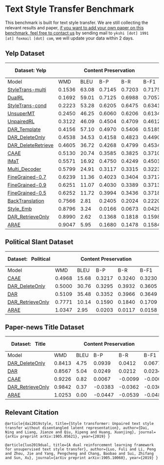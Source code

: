 # Text Style Transfer Benchmark

This benchmark is built for text style transfer. We are still collecting the relevant results and paper, <u>if you want to add your own paper on this benchmark, feel free to contact us</u> by sending mail to `ykshi [dot] 1991 [at] foxmail [dot] com`, we will update your data within 2 days. 

## Yelp Dataset

<table class="tg">
<thead>
  <tr>
    <th class="tg-9wq8">Dataset:&nbsp;Yelp</th>
    <th class="tg-9wq8" colspan="5">Content Preservation</th>
    <th class="tg-9wq8" colspan="3">Naturalness</th>
    <th class="tg-9wq8" colspan="2">Transfer Intensity</th>
  </tr>
</thead>
<tbody>
  <tr>
    <td class="tg-9wq8">Model</td>
    <td class="tg-9wq8">WMD</td>
    <td class="tg-9wq8">BLEU</td>
    <td class="tg-9wq8">B-P</td>
    <td class="tg-9wq8">B-R</td>
    <td class="tg-9wq8">B-F1</td>
    <td class="tg-9wq8">N-A</td>
    <td class="tg-9wq8">N-C</td>
    <td class="tg-9wq8">N-D</td>
    <td class="tg-9wq8">ACCU</td>
    <td class="tg-9wq8">EMD</td>
  </tr>
  <tr>
    <td class="tg-9wq8"><a href="https://arxiv.org/pdf/1905.05621" target="_blank" rel="noopener noreferrer">StyleTrans-multi</a></td>
    <td class="tg-9wq8">0.1536</td>
    <td class="tg-9wq8">63.08</td>
    <td class="tg-9wq8">0.7145</td>
    <td class="tg-9wq8">0.7203</td>
    <td class="tg-9wq8">0.7175</td>
    <td class="tg-9wq8">0.6133</td>
    <td class="tg-9wq8">0.9102</td>
    <td class="tg-9wq8">0.6909</td>
    <td class="tg-9wq8">0.8730</td>
    <td class="tg-9wq8">0.8316</td>
  </tr>
  <tr>
    <td class="tg-9wq8"><a href="https://arxiv.org/pdf/1905.10060" target="_blank" rel="noopener noreferrer">DualRL</a></td>
    <td class="tg-9wq8">0.1692</td>
    <td class="tg-9wq8">59.01</td>
    <td class="tg-9wq8">0.7125</td>
    <td class="tg-9wq8">0.6988</td>
    <td class="tg-9wq8">0.7057</td>
    <td class="tg-9wq8">0.5517</td>
    <td class="tg-9wq8">0.8996</td>
    <td class="tg-9wq8">0.6768</td>
    <td class="tg-9wq8">0.9050</td>
    <td class="tg-9wq8">0.8675</td>
  </tr>
  <tr>
    <td class="tg-9wq8"><a href="https://arxiv.org/pdf/1905.05621" target="_blank" rel="noopener noreferrer">StyleTrans-cond</a></td>
    <td class="tg-9wq8">0.2223</td>
    <td class="tg-9wq8">53.28</td>
    <td class="tg-9wq8">0.6205</td>
    <td class="tg-9wq8">0.6475</td>
    <td class="tg-9wq8">0.6341</td>
    <td class="tg-9wq8">0.6312</td>
    <td class="tg-9wq8">0.9109</td>
    <td class="tg-9wq8">0.6654</td>
    <td class="tg-9wq8">0.9290</td>
    <td class="tg-9wq8">0.8815</td>
  </tr>
  <tr>
    <td class="tg-9wq8"><a href="https://arxiv.org/pdf/1808.07894" target="_blank" rel="noopener noreferrer">UnsuperMT</a></td>
    <td class="tg-9wq8">0.2450</td>
    <td class="tg-9wq8">46.25</td>
    <td class="tg-9wq8">0.6060</td>
    <td class="tg-9wq8">0.6206</td>
    <td class="tg-9wq8">0.6134</td>
    <td class="tg-9wq8">0.5755</td>
    <td class="tg-9wq8">0.9040</td>
    <td class="tg-9wq8">0.6625</td>
    <td class="tg-9wq8">0.9770</td>
    <td class="tg-9wq8">0.9372</td>
  </tr>
  <tr>
    <td class="tg-9wq8"><a href="https://arxiv.org/pdf/1805.05181" target="_blank" rel="noopener noreferrer">UnpairedRL</a></td>
    <td class="tg-9wq8">0.3122</td>
    <td class="tg-9wq8">46.09</td>
    <td class="tg-9wq8">0.4504</td>
    <td class="tg-9wq8">0.4709</td>
    <td class="tg-9wq8">0.4612</td>
    <td class="tg-9wq8">0.7136</td>
    <td class="tg-9wq8">0.9035</td>
    <td class="tg-9wq8">0.6493</td>
    <td class="tg-9wq8">0.5340</td>
    <td class="tg-9wq8">0.4989</td>
  </tr>
  <tr>
    <td class="tg-9wq8"><a href="https://arxiv.org/pdf/1804.06437" target="_blank" rel="noopener noreferrer">DAR_Template</a></td>
    <td class="tg-9wq8">0.4156</td>
    <td class="tg-9wq8">57.10</td>
    <td class="tg-9wq8">0.4970</td>
    <td class="tg-9wq8">0.5406</td>
    <td class="tg-9wq8">0.5185</td>
    <td class="tg-9wq8">0.6370</td>
    <td class="tg-9wq8">0.8984</td>
    <td class="tg-9wq8">0.6299</td>
    <td class="tg-9wq8">0.8410</td>
    <td class="tg-9wq8">0.7948</td>
  </tr>
  <tr>
    <td class="tg-9wq8"><a href="https://arxiv.org/pdf/1804.06437" target="_blank" rel="noopener noreferrer">DAR_DeleteOnly</a></td>
    <td class="tg-9wq8">0.4538</td>
    <td class="tg-9wq8">34.53</td>
    <td class="tg-9wq8">0.4158</td>
    <td class="tg-9wq8">0.4823</td>
    <td class="tg-9wq8">0.4490</td>
    <td class="tg-9wq8">0.6345</td>
    <td class="tg-9wq8">0.9072</td>
    <td class="tg-9wq8">0.5511</td>
    <td class="tg-9wq8">0.8750</td>
    <td class="tg-9wq8">0.8297</td>
  </tr>
  <tr>
    <td class="tg-9wq8"><a href="https://arxiv.org/pdf/1804.06437" target="_blank" rel="noopener noreferrer">DAR_DeleteRetrieve</a></td>
    <td class="tg-9wq8">0.4605</td>
    <td class="tg-9wq8">36.72</td>
    <td class="tg-9wq8">0.4268</td>
    <td class="tg-9wq8">0.4799</td>
    <td class="tg-9wq8">0.4534</td>
    <td class="tg-9wq8">0.6564</td>
    <td class="tg-9wq8">0.9359</td>
    <td class="tg-9wq8">0.5620</td>
    <td class="tg-9wq8">0.9010</td>
    <td class="tg-9wq8">0.8550</td>
  </tr>
  <tr>
    <td class="tg-9wq8"><a href="http://papers.nips.cc/paper/7259-style-transfer-from-non-parallel-text-by-cross-alignment.pdf" target="_blank" rel="noopener noreferrer">CAAE</a></td>
    <td class="tg-9wq8">0.5130</td>
    <td class="tg-9wq8">20.74</td>
    <td class="tg-9wq8">0.3585</td>
    <td class="tg-9wq8">0.3825</td>
    <td class="tg-9wq8">0.3710</td>
    <td class="tg-9wq8">0.4139</td>
    <td class="tg-9wq8">0.7006</td>
    <td class="tg-9wq8">0.5999</td>
    <td class="tg-9wq8">0.7490</td>
    <td class="tg-9wq8">0.7029</td>
  </tr>
  <tr>
    <td class="tg-9wq8"><a href="https://arxiv.org/pdf/1901.11333" target="_blank" rel="noopener noreferrer">IMaT</a></td>
    <td class="tg-9wq8">0.5571</td>
    <td class="tg-9wq8">16.92</td>
    <td class="tg-9wq8">0.4750</td>
    <td class="tg-9wq8">0.4249</td>
    <td class="tg-9wq8">0.4501</td>
    <td class="tg-9wq8">0.4878</td>
    <td class="tg-9wq8">0.8407</td>
    <td class="tg-9wq8">0.6691</td>
    <td class="tg-9wq8">0.8710</td>
    <td class="tg-9wq8">0.8198</td>
  </tr>
  <tr>
    <td class="tg-9wq8"><a href="https://www.aaai.org/ocs/index.php/AAAI/AAAI18/paper/viewPDFInterstitial/17015/15745" target="_blank" rel="noopener noreferrer">Multi_Decoder</a></td>
    <td class="tg-9wq8">0.5799</td>
    <td class="tg-9wq8">24.91</td>
    <td class="tg-9wq8">0.3117</td>
    <td class="tg-9wq8">0.3315</td>
    <td class="tg-9wq8">0.3223</td>
    <td class="tg-9wq8">0.4829</td>
    <td class="tg-9wq8">0.8394</td>
    <td class="tg-9wq8">0.6365</td>
    <td class="tg-9wq8">0.6810</td>
    <td class="tg-9wq8">0.6340</td>
  </tr>
  <tr>
    <td class="tg-9wq8"><a href="https://www.aclweb.org/anthology/P19-1194.pdf" target="_blank" rel="noopener noreferrer">FineGrained-0.7</a></td>
    <td class="tg-9wq8">0.6239</td>
    <td class="tg-9wq8">11.36</td>
    <td class="tg-9wq8">0.4023</td>
    <td class="tg-9wq8">0.3404</td>
    <td class="tg-9wq8">0.3717</td>
    <td class="tg-9wq8">0.3665</td>
    <td class="tg-9wq8">0.7125</td>
    <td class="tg-9wq8">0.5332</td>
    <td class="tg-9wq8">0.3960</td>
    <td class="tg-9wq8">0.3621</td>
  </tr>
  <tr>
    <td class="tg-9wq8"><a href="https://www.aclweb.org/anthology/P19-1194.pdf" target="_blank" rel="noopener noreferrer">FineGrained-0.9</a></td>
    <td class="tg-9wq8">0.6251</td>
    <td class="tg-9wq8">11.07</td>
    <td class="tg-9wq8">0.4030</td>
    <td class="tg-9wq8">0.3389</td>
    <td class="tg-9wq8">0.3713</td>
    <td class="tg-9wq8">0.3668</td>
    <td class="tg-9wq8">0.7148</td>
    <td class="tg-9wq8">0.5231</td>
    <td class="tg-9wq8">0.4180</td>
    <td class="tg-9wq8">0.3926</td>
  </tr>
  <tr>
    <td class="tg-9wq8"><a href="https://www.aclweb.org/anthology/P19-1194.pdf" target="_blank" rel="noopener noreferrer">FineGrained-0.5</a></td>
    <td class="tg-pb0m">0.6252</td>
    <td class="tg-pb0m">11.72</td>
    <td class="tg-pb0m">0.3994</td>
    <td class="tg-pb0m">0.3436</td>
    <td class="tg-pb0m">0.3718</td>
    <td class="tg-pb0m">0.3608</td>
    <td class="tg-pb0m">0.7254</td>
    <td class="tg-pb0m">0.5395</td>
    <td class="tg-pb0m">0.3280</td>
    <td class="tg-pb0m">0.2985</td>
  </tr>
  <tr>
    <td class="tg-9wq8"><a href="https://arxiv.org/pdf/1804.09000" target="_blank" rel="noopener noreferrer">BackTranslation</a></td>
    <td class="tg-9wq8">0.7566</td>
    <td class="tg-9wq8">2.81</td>
    <td class="tg-9wq8">0.2405</td>
    <td class="tg-9wq8">0.2024</td>
    <td class="tg-9wq8">0.2220</td>
    <td class="tg-9wq8">0.3686</td>
    <td class="tg-9wq8">0.5392</td>
    <td class="tg-9wq8">0.4754</td>
    <td class="tg-9wq8">0.9500</td>
    <td class="tg-9wq8">0.9117</td>
  </tr>
  <tr>
    <td class="tg-9wq8"><a href="https://www.aaai.org/ocs/index.php/AAAI/AAAI18/paper/viewPDFInterstitial/17015/15745" target="_blank" rel="noopener noreferrer">Style_Emb</a></td>
    <td class="tg-9wq8">0.8796</td>
    <td class="tg-9wq8">3.24</td>
    <td class="tg-9wq8">0.0166</td>
    <td class="tg-9wq8">0.0673</td>
    <td class="tg-9wq8">0.0429</td>
    <td class="tg-9wq8">0.5788</td>
    <td class="tg-9wq8">0.9075</td>
    <td class="tg-9wq8">0.6450</td>
    <td class="tg-9wq8">0.4490</td>
    <td class="tg-9wq8">0.4119</td>
  </tr>
  <tr>
    <td class="tg-9wq8"><a href="https://arxiv.org/pdf/1804.06437" target="_blank" rel="noopener noreferrer">DAR_RetrieveOnly</a></td>
    <td class="tg-9wq8">0.8990</td>
    <td class="tg-9wq8">2.62</td>
    <td class="tg-9wq8">0.1368</td>
    <td class="tg-9wq8">0.1818</td>
    <td class="tg-9wq8">0.1598</td>
    <td class="tg-9wq8">0.8067</td>
    <td class="tg-9wq8">0.9717</td>
    <td class="tg-9wq8">0.7211</td>
    <td class="tg-9wq8">0.9610</td>
    <td class="tg-9wq8">0.9010</td>
  </tr>
  <tr>
    <td class="tg-9wq8"><a href="http://proceedings.mlr.press/v80/zhao18b/zhao18b.pdf" target="_blank" rel="noopener noreferrer">ARAE</a></td>
    <td class="tg-9wq8">0.9047</td>
    <td class="tg-9wq8">5.95</td>
    <td class="tg-9wq8">0.1680</td>
    <td class="tg-9wq8">0.1478</td>
    <td class="tg-9wq8">0.1584</td>
    <td class="tg-9wq8">0.4476</td>
    <td class="tg-9wq8">0.8120</td>
    <td class="tg-9wq8">0.6969</td>
    <td class="tg-9wq8">0.8278</td>
    <td class="tg-9wq8">0.7880</td>
  </tr>
</tbody>
</table>


## Political Slant Dataset


<table class="tg">
<thead>
  <tr>
    <th class="tg-wa1i">Dataset:&nbsp;&nbsp;&nbsp;Political</th>
    <th class="tg-wa1i" colspan="5">Content Preservation</th>
    <th class="tg-wa1i" colspan="3">Naturalness</th>
    <th class="tg-wa1i" colspan="2">Transfer Intensity</th>
  </tr>
</thead>
<tbody>
  <tr>
    <td class="tg-wa1i">Model</td>
    <td class="tg-wa1i">WMD</td>
    <td class="tg-wa1i">BLEU</td>
    <td class="tg-wa1i">B-P</td>
    <td class="tg-wa1i">B-R</td>
    <td class="tg-wa1i">B-F1</td>
    <td class="tg-wa1i">N-A</td>
    <td class="tg-wa1i">N-C</td>
    <td class="tg-wa1i">N-D</td>
    <td class="tg-wa1i">ACCU</td>
    <td class="tg-wa1i">EMD</td>
  </tr>
  <tr>
    <td class="tg-9wq8"><a href="http://papers.nips.cc/paper/7259-style-transfer-from-non-parallel-text-by-cross-alignment.pdf" target="_blank" rel="noopener noreferrer">CAAE</a></td>
    <td class="tg-nrix">0.4968</td>
    <td class="tg-nrix">15.68</td>
    <td class="tg-nrix">0.3217</td>
    <td class="tg-nrix">0.3240</td>
    <td class="tg-nrix">0.3230</td>
    <td class="tg-nrix">0.2715</td>
    <td class="tg-nrix">0.7052</td>
    <td class="tg-nrix">0.7370</td>
    <td class="tg-nrix">0.828</td>
    <td class="tg-nrix">0.8259</td>
  </tr>
  <tr>
    <td class="tg-9wq8"><a href="https://arxiv.org/pdf/1804.06437" target="_blank" rel="noopener noreferrer">DAR_DeleteOnly</a></td>
    <td class="tg-nrix">0.5000</td>
    <td class="tg-nrix">30.76</td>
    <td class="tg-nrix">0.3295</td>
    <td class="tg-nrix">0.3932</td>
    <td class="tg-nrix">0.3605</td>
    <td class="tg-nrix">0.3155</td>
    <td class="tg-nrix">0.8534</td>
    <td class="tg-nrix">0.6490</td>
    <td class="tg-nrix">0.958</td>
    <td class="tg-nrix">0.9565</td>
  </tr>
  <tr>
    <td class="tg-9wq8"><a href="https://arxiv.org/pdf/1804.06437" target="_blank" rel="noopener noreferrer">DAR</a></td>
    <td class="tg-nrix">0.5109</td>
    <td class="tg-nrix">35.48</td>
    <td class="tg-nrix">0.3352</td>
    <td class="tg-nrix">0.3966</td>
    <td class="tg-nrix">0.3649</td>
    <td class="tg-nrix">0.3190</td>
    <td class="tg-nrix">0.8472</td>
    <td class="tg-nrix">0.7081</td>
    <td class="tg-nrix">0.977</td>
    <td class="tg-nrix">0.9747</td>
  </tr>
  <tr>
    <td class="tg-9wq8"><a href="https://arxiv.org/pdf/1804.06437" target="_blank" rel="noopener noreferrer">DAR_RetrieveOnly</a></td>
    <td class="tg-nrix">0.7771</td>
    <td class="tg-nrix">10.14</td>
    <td class="tg-nrix">0.1590</td>
    <td class="tg-nrix">0.1840</td>
    <td class="tg-nrix">0.1709</td>
    <td class="tg-nrix">0.3219</td>
    <td class="tg-nrix">0.7854</td>
    <td class="tg-nrix">0.7271</td>
    <td class="tg-nrix">0.998</td>
    <td class="tg-nrix">0.9960</td>
  </tr>
  <tr>
    <td class="tg-9wq8"><a href="http://proceedings.mlr.press/v80/zhao18b/zhao18b.pdf" target="_blank" rel="noopener noreferrer">ARAE</a></td>
    <td class="tg-nrix">1.0347</td>
    <td class="tg-nrix">2.95</td>
    <td class="tg-nrix">0.0203</td>
    <td class="tg-nrix">0.0117</td>
    <td class="tg-nrix">0.0158</td>
    <td class="tg-nrix">0.3092</td>
    <td class="tg-nrix">0.7763</td>
    <td class="tg-nrix">0.7333</td>
    <td class="tg-nrix">0.944</td>
    <td class="tg-nrix">0.9412</td>
  </tr>
</tbody>
</table>


##  Paper-news Title Dataset


<table class="tg">
<thead>
  <tr>
    <th class="tg-uzvj">Dataset:&nbsp;&nbsp;&nbsp;Title</th>
    <th class="tg-uzvj" colspan="5">Content Preservation</th>
    <th class="tg-uzvj" colspan="3">Naturalness</th>
    <th class="tg-uzvj" colspan="2">Transfer Intensity</th>
  </tr>
</thead>
<tbody>
  <tr>
    <td class="tg-uzvj">Model</td>
    <td class="tg-uzvj">WMD</td>
    <td class="tg-uzvj">BLEU</td>
    <td class="tg-uzvj">B-P</td>
    <td class="tg-uzvj">B-R</td>
    <td class="tg-uzvj">B-F1</td>
    <td class="tg-uzvj">N-A</td>
    <td class="tg-uzvj">N-C</td>
    <td class="tg-uzvj">N-D</td>
    <td class="tg-uzvj">ACCU</td>
    <td class="tg-uzvj">EMD</td>
  </tr>
  <tr>
    <td class="tg-9wq8"><a href="https://arxiv.org/pdf/1804.06437" target="_blank" rel="noopener noreferrer">DAR_DeleteOnly</a></td>
    <td class="tg-9wq8">0.8413</td>
    <td class="tg-9wq8">4.75</td>
    <td class="tg-9wq8">0.0939</td>
    <td class="tg-9wq8">0.0412</td>
    <td class="tg-9wq8">0.0677</td>
    <td class="tg-9wq8">0.3912</td>
    <td class="tg-9wq8">0.8374</td>
    <td class="tg-9wq8">0.4495</td>
    <td class="tg-9wq8">0.881</td>
    <td class="tg-9wq8">0.8687</td>
  </tr>
  <tr>
    <td class="tg-9wq8"><a href="https://arxiv.org/pdf/1804.06437" target="_blank" rel="noopener noreferrer">DAR</a></td>
    <td class="tg-9wq8">0.8567</td>
    <td class="tg-9wq8">5.04</td>
    <td class="tg-9wq8">0.0249</td>
    <td class="tg-9wq8">0.0212</td>
    <td class="tg-9wq8">0.0234</td>
    <td class="tg-9wq8">0.2462</td>
    <td class="tg-9wq8">0.7387</td>
    <td class="tg-9wq8">0.4625</td>
    <td class="tg-9wq8">0.933</td>
    <td class="tg-9wq8">0.9234</td>
  </tr>
  <tr>
    <td class="tg-9wq8"><a href="http://papers.nips.cc/paper/7259-style-transfer-from-non-parallel-text-by-cross-alignment.pdf" target="_blank" rel="noopener noreferrer">CAAE</a></td>
    <td class="tg-9wq8">0.9226</td>
    <td class="tg-9wq8">0.82</td>
    <td class="tg-9wq8">0.0067</td>
    <td class="tg-9wq8">-0.0099</td>
    <td class="tg-9wq8">-0.0008</td>
    <td class="tg-9wq8">0.2167</td>
    <td class="tg-9wq8">0.5627</td>
    <td class="tg-9wq8">0.4422</td>
    <td class="tg-9wq8">0.972</td>
    <td class="tg-9wq8">0.9612</td>
  </tr>
  <tr>
    <td class="tg-9wq8"><a href="https://arxiv.org/pdf/1804.06437" target="_blank" rel="noopener noreferrer">DAR_RetrieveOnly</a></td>
    <td class="tg-9wq8">0.9842</td>
    <td class="tg-9wq8">0.37</td>
    <td class="tg-9wq8">-0.0383</td>
    <td class="tg-9wq8">-0.0362</td>
    <td class="tg-9wq8">-0.0365</td>
    <td class="tg-9wq8">0.1490</td>
    <td class="tg-9wq8">0.5701</td>
    <td class="tg-9wq8">0.4261</td>
    <td class="tg-9wq8">0.995</td>
    <td class="tg-9wq8">0.9856</td>
  </tr>
  <tr>
    <td class="tg-9wq8"><a href="http://proceedings.mlr.press/v80/zhao18b/zhao18b.pdf" target="_blank" rel="noopener noreferrer">ARAE</a></td>
    <td class="tg-9wq8">1.0253</td>
    <td class="tg-9wq8">0.00</td>
    <td class="tg-9wq8">-0.0447</td>
    <td class="tg-9wq8">-0.0539</td>
    <td class="tg-9wq8">-0.0486</td>
    <td class="tg-9wq8">0.2318</td>
    <td class="tg-9wq8">0.6061</td>
    <td class="tg-9wq8">0.4765</td>
    <td class="tg-9wq8">0.989</td>
    <td class="tg-9wq8">0.9782</td>
  </tr>
</tbody>
</table>



## Relevant Citation

`@article{dai2019style,
  title={Style transformer: Unpaired text style transfer without disentangled latent representation},
  author={Dai, Ning and Liang, Jianze and Qiu, Xipeng and Huang, Xuanjing},
  journal={arXiv preprint arXiv:1905.05621},
  year={2019}
}`

`@article{luo2019dual,
  title={A dual reinforcement learning framework for unsupervised text style transfer},
  author={Luo, Fuli and Li, Peng and Zhou, Jie and Yang, Pengcheng and Chang, Baobao and Sui, Zhifang and Sun, Xu},
  journal={arXiv preprint arXiv:1905.10060},
  year={2019}
}`







